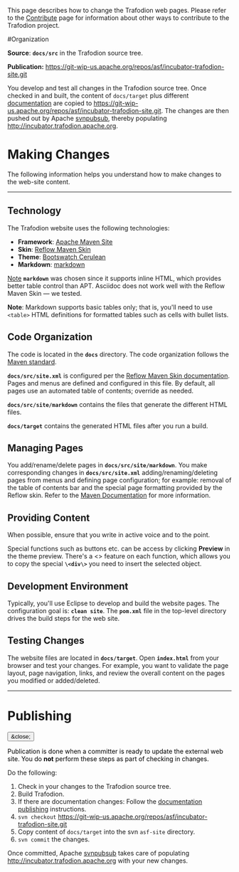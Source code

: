 <!--
  Licensed under the Apache License, Version 2.0 (the "License");
  you may not use this file except in compliance with the License.
  You may obtain a copy of the License at

      http://www.apache.org/licenses/LICENSE-2.0

  Unless required by applicable law or agreed to in writing, software
  distributed under the License is distributed on an "AS IS" BASIS,
  WITHOUT WARRANTIES OR CONDITIONS OF ANY KIND, either express or implied.
  See the License for the specific language governing permissions and
  limitations under the 
  License.
-->
This page describes how to change the Trafodion web pages. Please refer to the [Contribute](contribute.html) page for information about other ways to contribute to the Trafodion project.

#Organization

**Source**: **```docs/src```** in the Trafodion source tree.

**Publication:** https://git-wip-us.apache.org/repos/asf/incubator-trafodion-site.git

You develop and test all changes in the Trafodion source tree. Once checked in and built, the content of ```docs/target``` plus different [documentation](document.html) are copied to https://git-wip-us.apache.org/repos/asf/incubator-trafodion-site.git. The changes are then pushed out by Apache [svnpubsub](http://svn.apache.org/viewvc/subversion/trunk/tools/server-side/svnpubsub/), thereby populating http://incubator.trafodion.apache.org.

# Making Changes
The following information helps you understand how to make changes to the web-site content.

----

## Technology

The Trafodion website uses the following technologies:

* **Framework**: [Apache Maven Site](https://maven.apache.org)
* **Skin**: [Reflow Maven Skin](http://andriusvelykis.github.io/reflow-maven-skin/) 
* **Theme**: [Bootswatch Cerulean](http://bootswatch.com/cerulean)
* **Markdown**: [markdown](https://guides.github.com/features/mastering-markdown/) 

<a href="#" class="btn btn-primary btn-xs">Note</a> **```markdown```** was chosen since it supports inline HTML, which provides better table control than APT. Asciidoc does not work well with the Reflow Maven Skin — we tested.

**Note**: Markdown supports basic tables only; that is, you'll need to use ```<table>``` HTML definitions for formatted tables such as cells with bullet lists.

## Code Organization

The code is located in the **```docs```** directory. The code organization follows the [Maven standard](https://maven.apache.org/guides/mini/guide-site.html).

**```docs/src/site.xml```** is configured per the [Reflow Maven Skin documentation](http://andriusvelykis.github.io/reflow-maven-skin/skin/). Pages and menus are defined and configured in this file. By default, all pages use an automated table of contents; override as needed.

**```docs/src/site/markdown```** contains the files that generate the different HTML files.

**```docs/target```** contains the generated HTML files after you run a build.

## Managing Pages

You add/rename/delete pages in **```docs/src/site/markdown```**. You make corresponding changes in **```docs/src/site.xml```** adding/renaming/deleting pages from menus and defining page configuration; for example: removal of the table of contents bar and the special page formatting provided by the Reflow skin. Refer to the [Maven Documentation](http://maven.apache.org/plugins/maven-site-plugin/examples/sitedescriptor.html) for more information.

## Providing Content

When possible, ensure that you write in active voice and to the point. 

Special functions such as buttons etc. can be access by clicking **Preview** in the theme preview. There's a \<\> feature on each function, which allows you to copy the special **```\<div\>```** you need to insert the selected object.

## Development Environment

Typically, you'll use Eclipse to develop and build the website pages. The configuration goal is: **```clean site```**. The **```pom.xml```** file in the top-level directory drives the build steps for the web site.

## Testing Changes

The website files are located in **```docs/target```**. Open **```index.html```** from your browser and test your changes. For example, you want to validate the page layout, page navigation, links, and review the overall content on the pages you modified or added/deleted.

----

# Publishing

<div class="alert alert-dismissible alert-info">
  <button type="button" class="close" data-dismiss="alert">&close;</button>
  <p style="color:black">Publication is done when a committer is ready to update the external web site. You do <strong>not</strong> perform these steps as part of checking in changes.</p></div>

Do the following:

1. Check in your changes to the Trafodion source tree.
2. Build Trafodion.
3. If there are documentation changes: Follow the [documentation publishing](document.html#Publishing) instructions.
3. ```svn checkout``` https://git-wip-us.apache.org/repos/asf/incubator-trafodion-site.git
4. Copy content of ```docs/target``` into the svn ```asf-site``` directory.
5. ```svn commit``` the changes. 

Once committed, Apache [svnpubsub](http://svn.apache.org/viewvc/subversion/trunk/tools/server-side/svnpubsub/) takes care of populating http://incubator.trafodion.apache.org with your new changes.

